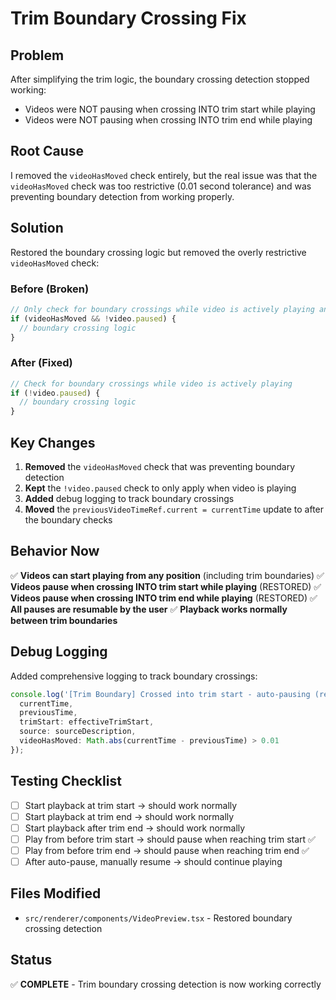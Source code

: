 # Trim Boundary Crossing Fix

## Problem
After simplifying the trim logic, the boundary crossing detection stopped working:
- Videos were NOT pausing when crossing INTO trim start while playing
- Videos were NOT pausing when crossing INTO trim end while playing

## Root Cause
I removed the `videoHasMoved` check entirely, but the real issue was that the `videoHasMoved` check was too restrictive (0.01 second tolerance) and was preventing boundary detection from working properly.

## Solution
Restored the boundary crossing logic but removed the overly restrictive `videoHasMoved` check:

### Before (Broken)
```typescript
// Only check for boundary crossings while video is actively playing and moving
if (videoHasMoved && !video.paused) {
  // boundary crossing logic
}
```

### After (Fixed)
```typescript
// Check for boundary crossings while video is actively playing
if (!video.paused) {
  // boundary crossing logic
}
```

## Key Changes
1. **Removed** the `videoHasMoved` check that was preventing boundary detection
2. **Kept** the `!video.paused` check to only apply when video is playing
3. **Added** debug logging to track boundary crossings
4. **Moved** the `previousVideoTimeRef.current = currentTime` update to after the boundary checks

## Behavior Now
✅ **Videos can start playing from any position** (including trim boundaries)
✅ **Videos pause when crossing INTO trim start while playing** (RESTORED)
✅ **Videos pause when crossing INTO trim end while playing** (RESTORED)
✅ **All pauses are resumable by the user**
✅ **Playback works normally between trim boundaries**

## Debug Logging
Added comprehensive logging to track boundary crossings:
```typescript
console.log('[Trim Boundary] Crossed into trim start - auto-pausing (resumable):', {
  currentTime,
  previousTime,
  trimStart: effectiveTrimStart,
  source: sourceDescription,
  videoHasMoved: Math.abs(currentTime - previousTime) > 0.01
});
```

## Testing Checklist
- [ ] Start playback at trim start → should work normally
- [ ] Start playback at trim end → should work normally
- [ ] Start playback after trim end → should work normally
- [ ] Play from before trim start → should pause when reaching trim start ✅
- [ ] Play from before trim end → should pause when reaching trim end ✅
- [ ] After auto-pause, manually resume → should continue playing

## Files Modified
- `src/renderer/components/VideoPreview.tsx` - Restored boundary crossing detection

## Status
✅ **COMPLETE** - Trim boundary crossing detection is now working correctly
